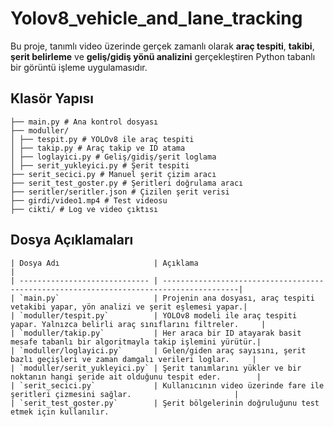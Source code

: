 # Yolov8_vehicle_and_lane_tracking
Bu proje, tanımlı video üzerinde gerçek zamanlı olarak **araç tespiti**, **takibi**, **şerit belirleme** ve **geliş/gidiş yönü analizini** gerçekleştiren Python tabanlı bir görüntü işleme uygulamasıdır.

## Klasör Yapısı ##
    ├── main.py # Ana kontrol dosyası
    ├── moduller/
    │ ├── tespit.py # YOLOv8 ile araç tespiti
    │ ├── takip.py # Araç takip ve ID atama
    │ ├── loglayici.py # Geliş/gidiş/şerit loglama
    │ ├── serit_yukleyici.py # Şerit tespiti
    ├── serit_secici.py # Manuel şerit çizim aracı
    ├── serit_test_goster.py # Şeritleri doğrulama aracı
    ├── seritler/seritler.json # Çizilen şerit verisi
    ├── girdi/video1.mp4 # Test videosu
    ├── cikti/ # Log ve video çıktısı

## Dosya Açıklamaları ##

    | Dosya Adı                     | Açıklama                                                                               |
    | ----------------------------- | ---------------------------------------------------------------------------------------|
    | `main.py`                     | Projenin ana dosyası, araç tespiti vetakibi yapar, yön analizi ve şerit eşlemesi yapar.| 
    | `moduller/tespit.py`          | YOLOv8 modeli ile araç tespiti yapar. Yalnızca belirli araç sınıflarını filtreler.     |
    | `moduller/takip.py`           | Her araca bir ID atayarak basit mesafe tabanlı bir algoritmayla takip işlemini yürütür.|
    | `moduller/loglayici.py`       | Gelen/giden araç sayısını, şerit bazlı geçişleri ve zaman damgalı verileri loglar.     |
    | `moduller/serit_yukleyici.py` | Şerit tanımlarını yükler ve bir noktanın hangi şeride ait olduğunu tespit eder.        |
    | `serit_secici.py`             | Kullanıcının video üzerinde fare ile şeritleri çizmesini sağlar.                       |
    | `serit_test_goster.py`        | Şerit bölgelerinin doğruluğunu test etmek için kullanılır. 

